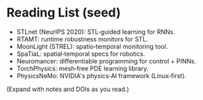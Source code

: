 # Reading List (seed)
- STLnet (NeurIPS 2020): STL‑guided learning for RNNs.
- RTAMT: runtime robustness monitors for STL.
- MoonLight (STREL): spatio‑temporal monitoring tool.
- SpaTiaL: spatial‑temporal specs for robotics.
- Neuromancer: differentiable programming for control + PINNs.
- TorchPhysics: mesh‑free PDE learning library.
- PhysicsNeMo: NVIDIA's physics‑AI framework (Linux‑first).

(Expand with notes and DOIs as you read.)
